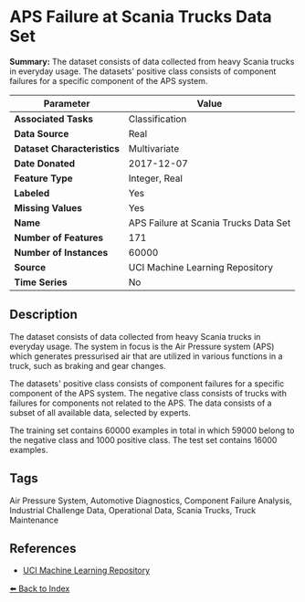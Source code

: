 # APS Failure at Scania Trucks Data Set

**Summary:** The dataset consists of data collected from heavy Scania trucks in everyday usage. The datasets' positive class consists of component failures for a specific component of the APS system.

| Parameter | Value |
| --- | --- |
| **Associated Tasks** | Classification |
| **Data Source** | Real |
| **Dataset Characteristics** | Multivariate |
| **Date Donated** | 2017-12-07 |
| **Feature Type** | Integer, Real |
| **Labeled** | Yes |
| **Missing Values** | Yes |
| **Name** | APS Failure at Scania Trucks Data Set |
| **Number of Features** | 171 |
| **Number of Instances** | 60000 |
| **Source** | UCI Machine Learning Repository |
| **Time Series** | No |

## Description

The dataset consists of data collected from heavy Scania trucks in everyday usage. The system in focus is the Air Pressure system (APS) which generates pressurised air that are utilized in various functions in a truck, such as braking and gear changes.

The datasets' positive class consists of component failures for a specific component of the APS system. The negative class consists of trucks with failures for components not related to the APS. The data consists of a subset of all available data, selected by experts.

The training set contains 60000 examples in total in which 59000 belong to the negative class and 1000 positive class. The test set contains 16000 examples.

## Tags

Air Pressure System, Automotive Diagnostics, Component Failure Analysis, Industrial Challenge Data, Operational Data, Scania Trucks, Truck Maintenance

## References

- [UCI Machine Learning Repository](https://archive.ics.uci.edu/ml/datasets/APS+Failure+at+Scania+Trucks)

[⬅️ Back to Index](../README.md)
